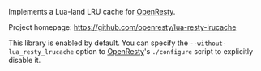 <!---
    @title         Lua Resty Lrucache Library
    @creator       Yichun Zhang
    @created       2014-06-01 05:55 GMT
    @modifier      YichunZhang
    @modified      
    @changecount   1
--->

Implements a Lua-land LRU cache for [OpenResty](openresty/).

Project homepage: https://github.com/openresty/lua-resty-lrucache

This library is enabled by default. You can specify the `--without-lua_resty_lrucache` option to [OpenResty](openresty/)'s `./configure` script to explicitly disable it.

